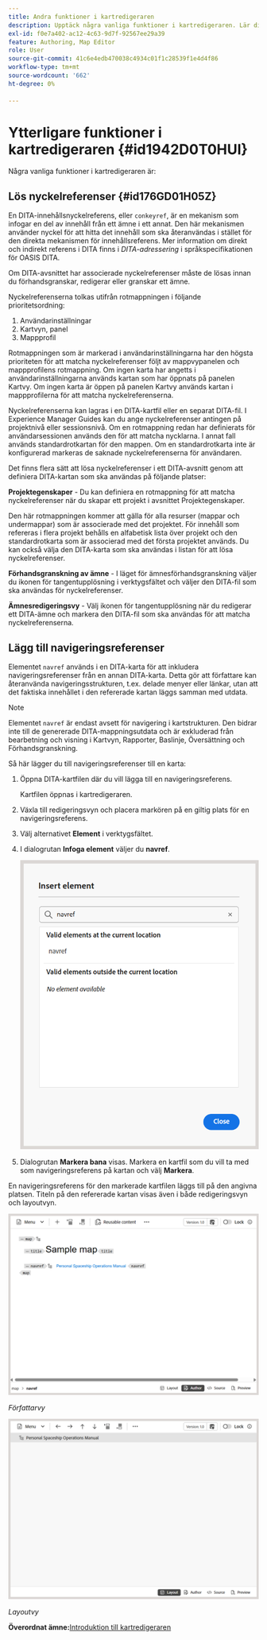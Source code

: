 ```yaml
---
title: Andra funktioner i kartredigeraren
description: Upptäck några vanliga funktioner i kartredigeraren. Lär dig hur du löser nyckelreferenser i kartredigeraren.
exl-id: f0e7a402-ac12-4c63-9d7f-92567ee29a39
feature: Authoring, Map Editor
role: User
source-git-commit: 41c6e4edb470038c4934c01f1c28539f1e4d4f86
workflow-type: tm+mt
source-wordcount: '662'
ht-degree: 0%

---
```


# Ytterligare funktioner i kartredigeraren {#id1942D0T0HUI}

Några vanliga funktioner i kartredigeraren är:

## Lös nyckelreferenser {#id176GD01H05Z}

En DITA-innehållsnyckelreferens, eller `conkeyref`, är en mekanism som infogar en del av innehåll från ett ämne i ett annat. Den här mekanismen använder nyckel för att hitta det innehåll som ska återanvändas i stället för den direkta mekanismen för innehållsreferens. Mer information om direkt och indirekt referens i DITA finns i *DITA-adressering* i språkspecifikationen för OASIS DITA.

Om DITA-avsnittet har associerade nyckelreferenser måste de lösas innan du förhandsgranskar, redigerar eller granskar ett ämne.

Nyckelreferenserna tolkas utifrån rotmappningen i följande prioritetsordning:

1. Användarinställningar
1. Kartvyn, panel
1. Mappprofil

Rotmappningen som är markerad i användarinställningarna har den högsta prioriteten för att matcha nyckelreferenser följt av mappvypanelen och mappprofilens rotmappning. Om ingen karta har angetts i användarinställningarna används kartan som har öppnats på panelen Kartvy. Om ingen karta är öppen på panelen Kartvy används kartan i mappprofilerna för att matcha nyckelreferenserna.

Nyckelreferenserna kan lagras i en DITA-kartfil eller en separat DITA-fil. I Experience Manager Guides kan du ange nyckelreferenser antingen på projektnivå eller sessionsnivå. Om en rotmappning redan har definierats för användarsessionen används den för att matcha nycklarna. I annat fall används standardrotkartan för den mappen. Om en standardrotkarta inte är konfigurerad markeras de saknade nyckelreferenserna för användaren.

Det finns flera sätt att lösa nyckelreferenser i ett DITA-avsnitt genom att definiera DITA-kartan som ska användas på följande platser:

**Projektegenskaper** - Du kan definiera en rotmappning för att matcha nyckelreferenser när du skapar ett projekt i avsnittet Projektegenskaper.

Den här rotmappningen kommer att gälla för alla resurser \(mappar och undermappar\) som är associerade med det projektet. För innehåll som refereras i flera projekt behålls en alfabetisk lista över projekt och den standardrotkarta som är associerad med det första projektet används. Du kan också välja den DITA-karta som ska användas i listan för att lösa nyckelreferenser.

**Förhandsgranskning av ämne** - I läget för ämnesförhandsgranskning väljer du ikonen för tangentupplösning i verktygsfältet och väljer den DITA-fil som ska användas för nyckelreferenser.

**Ämnesredigeringsvy** - Välj ikonen för tangentupplösning när du redigerar ett DITA-ämne och markera den DITA-fil som ska användas för att matcha nyckelreferenserna.

## Lägg till navigeringsreferenser

Elementet `navref` används i en DITA-karta för att inkludera navigeringsreferenser från en annan DITA-karta. Detta gör att författare kan återanvända navigeringsstrukturen, t.ex. delade menyer eller länkar, utan att det faktiska innehållet i den refererade kartan läggs samman med utdata.

>[!NOTE]
>
> Elementet `navref` är endast avsett för navigering i kartstrukturen. Den bidrar inte till de genererade DITA-mappningsutdata och är exkluderad från bearbetning och visning i Kartvyn, Rapporter, Baslinje, Översättning och Förhandsgranskning.

Så här lägger du till navigeringsreferenser till en karta:

1. Öppna DITA-kartfilen där du vill lägga till en navigeringsreferens.

   Kartfilen öppnas i kartredigeraren.
1. Växla till redigeringsvyn och placera markören på en giltig plats för en navigeringsreferens.
1. Välj alternativet **Element** i verktygsfältet.
1. I dialogrutan **Infoga element** väljer du **navref**.

   ![](./images/select-navref-element.png)
1. Dialogrutan **Markera bana** visas. Markera en kartfil som du vill ta med som navigeringsreferens på kartan och välj **Markera**.

En navigeringsreferens för den markerade kartfilen läggs till på den angivna platsen. Titeln på den refererade kartan visas även i både redigeringsvyn och layoutvyn.

![](./images/navref-added-author-view.png)

*Författarvy*

![](./images/navref-added-layout-view.png)

*Layoutvy*


**Överordnat ämne:**&#x200B;[&#x200B; Introduktion till kartredigeraren](map-editor.md)
